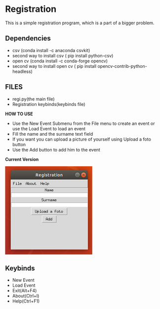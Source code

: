 # Registration
This is a simple registration program, which is a part of a bigger problem.

## Dependencies

<ul>
  <li> csv (conda install -c anaconda csvkit) </li>
  <li> second way to install csv ( pip install python-csv) </li>
  <li> open cv (conda install -c conda-forge opencv) </li>
  <li> second way to install open cv ( pip install opencv-contrib-python-headless) </li>
</ul>

## FILES
<ul>
  <li>regi.py(the main file)</li>
  <li>Registration keybinds(keybinds file) </li>
 </ul>

**HOW TO USE**
<ul>
  <li> Use the New Event Submenu from the File menu to create an event or use the Load Event to load an event  </li>
  <li> Fill the name and the surname text field </li>
  <li> If you want you can upload a picture of yourself using Upload a foto button</li>
  <li> Use the Add button to add him to the event</li>
</ul>

**Current Version**

<p><img src ="reg.png" title = "Registration Version"/> </p>

## Keybinds

<ul>
  <li> New Event </li>
  <li> Load Event </li>
  <li> Exit(Alt+F4) </li>
  <li> About(Ctrl+I) </li>
  <li> Help(Ctrl+F1) </li>
</ul>
